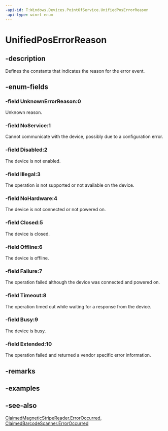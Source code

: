 ```yaml
---
-api-id: T:Windows.Devices.PointOfService.UnifiedPosErrorReason
-api-type: winrt enum
---
```


<!-- Enumeration syntax
public enum Windows.Devices.PointOfService.UnifiedPosErrorReason : int
-->

# UnifiedPosErrorReason

## -description
Defines the constants that indicates the reason for the error event.

## -enum-fields
### -field UnknownErrorReason:0
Unknown reason.

### -field NoService:1
Cannot communicate with the device, possibly due to a configuration error.

### -field Disabled:2
The device is not enabled.

### -field Illegal:3
The operation is not supported or not available on the device.

### -field NoHardware:4
The device is not connected or not powered on.

### -field Closed:5
The device is closed.

### -field Offline:6
The device is offline.

### -field Failure:7
The operation failed although the device was connected and powered on.

### -field Timeout:8
The operation timed out while waiting for a response from the device.

### -field Busy:9
The device is busy.

### -field Extended:10
The operation failed and returned a vendor specific error information.


## -remarks

## -examples

## -see-also
[ClaimedMagneticStripeReader.ErrorOccurred](claimedmagneticstripereader_erroroccurred.md), [ClaimedBarcodeScanner.ErrorOccurred](claimedbarcodescanner_erroroccurred.md)
